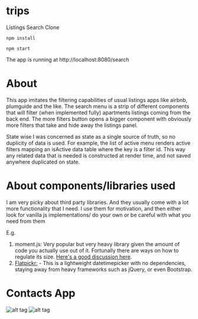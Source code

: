 # trips
Listings Search Clone

```
npm install
```

```
npm start
```

The app is running at http://localhost:8080/search

# About

This app imitates the filtering capabilities of usual listings apps like airbnb, plumguide and the like. The search menu is a strip of different components that will filter (when implemented fully) apartments listings coming from the back end. The more filters button opens a bigger component with obviously more filters that take and hide away the listings panel.

State wise I was concerned as state as a single source of truth, so no duplicity of data is used. For example, the list of active menu renders active filters mapping an isActive data table where the key is a filter id. This way any related data that is needed is constructed at render time, and not saved anywhere duplicated on state.

# About components/libraries used

I am very picky about third party libraries. And they usually come with a lot more functionality that I need. I use them for motivation, and then either look for vanilla js implementations/ do your own or be careful with what you need from them

E.g.
1. moment.js: Very popular but very heavy library given the amount of code you actually use out of it. Fortunally there are ways on how to regulate its size. 
[Here's a good discussion here](https://github.com/moment/moment/issues/2373).
2. [Flatpickr:](https://chmln.github.io/flatpickr) - This is a lightweight datetimepicker with no dependencies, staying away from heavy frameworks such as jQuery, or even Bootstrap.

# Contacts App

![alt tag](http://assets.fincaspace.com/img/trips_screen_1.jpg)
![alt tag](http://assets.fincaspace.com/img/trips_screen_2.jpg)
